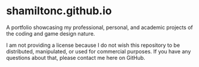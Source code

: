 # shamiltonc.github.io

A portfolio showcasing my professional, personal, and academic projects of the coding and game design nature.

I am not providing a license because I do not wish this repository to be distributed, manipulated, or used for commercial purposes. If you have any questions about that, please contact me here on GitHub.
